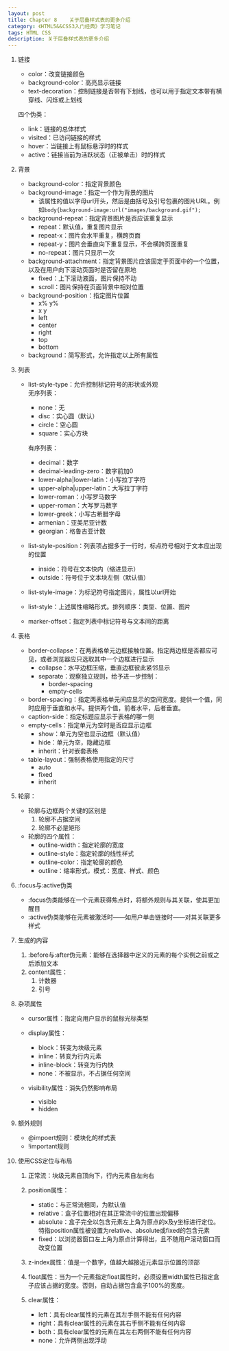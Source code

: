 ```yaml
---
layout: post
title: Chapter 8	关于层叠样式表的更多介绍
category: 《HTML5&&CSS3入门经典》学习笔记
tags: HTML CSS
description: 关于层叠样式表的更多介绍
---
```


1. 链接
	- color：改变链接颜色
	- background-color：高亮显示链接
	- text-decoration：控制链接是否带有下划线，也可以用于指定文本带有横穿线、闪烁或上划线  
	
	四个伪类：
	- link：链接的总体样式
	- visited：已访问链接的样式
	- hover：当链接上有鼠标悬浮时的样式
	- active：链接当前为活跃状态（正被单击）时的样式

2. 背景
	- background-color：指定背景颜色
	- background-image：指定一个作为背景的图片
		- 该属性的值以字母url开头，然后是由括号及引号包裹的图片URL。例如`body{background-image:url("images/background.gif");`
	- background-repeat：指定背景图片是否应该重复显示
		- repeat：默认值，重复图片显示
		- repeat-x：图片会水平重复，横跨页面
		- repeat-y：图片会垂直向下重复显示，不会横跨页面重复
		- no-repeat：图片只显示一次
	- background-attachment：指定背景图片应该固定于页面中的一个位置，以及在用户向下滚动页面时是否留在原地
		- fixed：上下滚动液面，图片保持不动
		- scroll：图片保持在页面背景中相对位置
	- background-position：指定图片位置
		- x% y%
		- x y
		- left
		- center
		- right
		- top
		- bottom
	- background：简写形式，允许指定以上所有属性

3. 列表
	- list-style-type：允许控制标记符号的形状或外观  
	无序列表：
		- none：无
		- disc：实心圆（默认）
		- circle：空心圆
		- square：实心方块  

		有序列表：
		- decimal：数字
		- decimal-leading-zero：数字前加0
		- lower-alpha|lower-latin：小写拉丁字符
		- upper-alpha|upper-latin：大写拉丁字符
		- lower-roman：小写罗马数字
		- upper-roman：大写罗马数字
		- lower-greek：小写古希腊字母
		- armenian：亚美尼亚计数
		- georgian：格鲁吉亚计数  
	- list-style-position：列表项占据多于一行时，标点符号相对于文本应出现的位置
		- inside：符号在文本快内（缩进显示）
		- outside：符号位于文本块左侧（默认值）
	- list-style-image：为标记符号指定图片，属性以url开始
	- list-style：上述属性缩略形式。排列顺序：类型、位置、图片
	- marker-offset：指定列表中标记符号与文本间的距离

4. 表格
	- border-collapse：在两表格单元边框接触位置。指定两边框是否都应可见，或者浏览器应只选取其中一个边框进行显示
		- collapse：水平边框压缩，垂直边框彼此紧邻显示
		- separate：观察独立规则，给予进一步控制：
			- border-spacing
			- empty-cells
	- border-spacing：指定两表格单元间应显示的空间宽度。提供一个值，同时应用于垂直和水平。提供两个值，前者水平，后者垂直。
	- caption-side：指定标题应显示于表格的哪一侧
	- empty-cells：指定单元为空时是否应显示边框
		- show：单元为空也显示边框（默认值）
		- hide：单元为空，隐藏边框
		- inherit：针对嵌套表格
	- table-layout：强制表格使用指定的尺寸
		- auto
		- fixed
		- inherit

5. 轮廓：
	- 轮廓与边框两个关键的区别是
		1. 轮廓不占据空间
		2. 轮廓不必是矩形
	- 轮廓的四个属性：
		- outline-width：指定轮廓的宽度
		- outline-style：指定轮廓的线性样式
		- outline-color：指定轮廓的颜色
		- outline：缩率形式，模式：宽度、样式、颜色

6. :focus与:active伪类
	- :focus伪类能够在一个元素获得焦点时，将额外规则与其关联，使其更加醒目
	- :active伪类能够在元素被激活时——如用户单击链接时——对其关联更多样式

7. 生成的内容
	1. :before与:after伪元素：能够在选择器中定义的元素的每个实例之前或之后添加文本
	2. content属性：
		1. 计数器
		2. 引号

8. 杂项属性
	- cursor属性：指定向用户显示的鼠标光标类型
	- display属性：
		- block：转变为块级元素
		- inline：转变为行内元素
		- inline-block：转变为行内快
		- none：不被显示，不占据任何空间

	- visibility属性：消失仍然影响布局
		- visible
		- hidden

9. 额外规则
	- @impoert规则：模块化的样式表
	- !important规则

10. 使用CSS定位与布局
	1. 正常流：块级元素自顶向下，行内元素自左向右
	2. position属性：
		- static：与正常流相同，为默认值
		- relative：盒子位置相对在其正常流中的位置出现偏移
		- absolute：盒子完全以包含元素左上角为原点的x及y坐标进行定位。特指position属性被设置为relative、absolute或fixed的包含元素
		- fixed：以浏览器窗口左上角为原点计算得出，且不随用户滚动窗口而改变位置

	3. z-index属性：值是一个数字，值越大越接近元素显示位置的顶部
	4. float属性：当为一个元素指定float属性时，必须设置width属性已指定盒子应该占据的宽度。否则，自动占据包含盒子100%的宽度。
	5. clear属性：
		- left：具有clear属性的元素在其左手侧不能有任何内容
		- right：具有clear属性的元素在其右手侧不能有任何内容
		- both：具有clear属性的元素在其左右两侧不能有任何内容
		- none：允许两侧出现浮动

